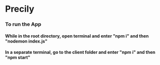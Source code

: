 # Precily

### To run the App
#### While in the root directory, open terminal and enter "npm i" and then "nodemon index.js"
#### In a separate terminal, go to the client folder and enter "npm i" and then "npm start"
